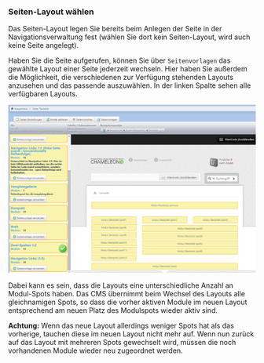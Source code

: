 ### Seiten-Layout wählen

Das Seiten-Layout legen Sie bereits beim Anlegen der Seite in der Navigationsverwaltung fest (wählen Sie dort kein Seiten-Layout, wird auch keine Seite angelegt).

Haben Sie die Seite aufgerufen, können Sie über `Seitenvorlagen` das gewählte Layout einer Seite jederzeit wechseln. Hier haben Sie außerdem die Möglichkeit, die verschiedenen zur Verfügung stehenden Layouts anzusehen und das passende auszuwählen. In der linken Spalte sehen alle verfügbaren Layouts.

![](/assets/seitenverwaltung_layout.png)

Dabei kann es sein, dass die Layouts eine unterschiedliche Anzahl an Modul-Spots haben. Das CMS übernimmt beim Wechsel des Layouts alle gleichnamigen Spots, so dass die vorher aktiven Module im neuen Layout entsprechend am neuen Platz des Modulspots wieder aktiv sind. 

**Achtung:** Wenn das neue Layout allerdings weniger Spots hat als das vorherige, tauchen diese im neuen Layout nicht mehr auf. Wenn nun zurück auf das Layout mit mehreren Spots gewechselt wird, müssen die noch vorhandenen Module wieder neu zugeordnet werden.

